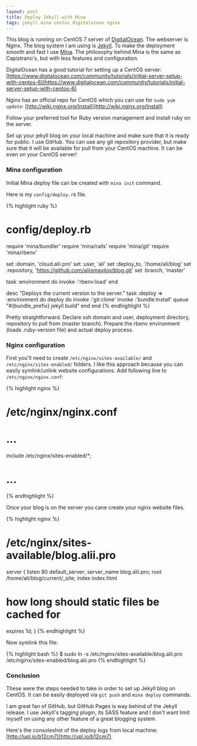 ```yaml
---
layout: post
title: Deploy Jekyll with Mina
tags: jekyll mina centos digitalocean nginx
---
```


This blog is running on CentOS 7 server of [DigitalOcean](https://www.digitalocean.com/?refcode=ed777d54b05a).
The webserver is Nginx.
The blog system I am using is [Jekyll](http://jekyllrb.com/).
To make the deployment smooth and fast I use [Mina](http://mina-deploy.github.io/mina/).
The philosophy behind Mina is the same as Capistrano's, but with less features and configuration.

DigitalOcean has a good tutorial for setting up a CentOS server: [https://www.digitalocean.com/community/tutorials/initial-server-setup-with-centos-6](https://www.digitalocean.com/community/tutorials/initial-server-setup-with-centos-6)

Nginx has an official repo for CentOS which you can use for `sudo yum update`: [http://wiki.nginx.org/Install](http://wiki.nginx.org/Install)

Follow your preferred tool for Ruby version management and install ruby on the server.

Set up your jekyll blog on your local machine and make sure that it is ready for public. I use GitHub. You can use any git repository provider, but make sure that it will be available for pull from your CentOS machine. It can be even on your CentOS server!

### Mina configuration

Initial Mina deploy file can be created with `mina init` command.

Here is my `config/deploy.rb` file.

{% highlight ruby %}
# config/deploy.rb
require 'mina/bundler'
require 'mina/rails'
require 'mina/git'
require 'mina/rbenv'

set :domain,      'cloud.alii.pro'
set :user,        'ali'
set :deploy_to,   '/home/ali/blog'
set :repository,  'https://github.com/aliismayilov/blog.git'
set :branch,      'master'

task :environment do
  invoke :'rbenv:load'
end

desc "Deploys the current version to the server."
task :deploy => :environment do
  deploy do
    invoke :'git:clone'
    invoke :'bundle:install'
    queue "#{bundle_prefix} jekyll build"
  end
end
{% endhighlight %}

Pretty straightforward. Declare ssh domain and user, deployment directory, repository to pull from (master branch).
Prepare the rbenv environment (loads .ruby-version file) and actual deploy process.

### Nginx configuration

First you'll need to create `/etc/nginx/sites-available/` and `/etc/nginx/sites-enabled/` folders.
I like this approach because you can easily symlink/unlink website configurations.
Add following line to `/etc/nginx/nginx.conf`:

{% highlight nginx %}
# /etc/nginx/nginx.conf
# ...
include /etc/nginx/sites-enabled/*;
# ...
{% endhighlight %}

Once your blog is on the server you cane create your nginx website files.

{% highlight nginx %}
# /etc/nginx/sites-available/blog.alii.pro
server {
  listen 80 default_server;
  server_name blog.alii.pro;
  root /home/ali/blog/current/_site;
  index index.html
  # how long should static files be cached for
  expires 1d;
}
{% endhighlight %}

Now symlink this file:

{% highlight bash %}
$ sudo ln -s /etc/nginx/sites-available/blog.alii.pro /etc/nginx/sites-enabled/blog.alii.pro
{% endhighlight %}


### Conclusion

These were the steps needed to take in order to set up Jekyll blog on CentOS. It can be easily deployed via `git push` and `mina deploy` commands.

I am great fan of GitHub, but GitHub Pages is way behind of the Jekyll release. I use Jekyll's tagging plugin, its SASS feature and I don't want limit myself on using any other feature of a great blogging system.

Here's the consoleshot of the deploy logs from local machine: [http://upl.io/b12cm7](http://upl.io/b12cm7).
